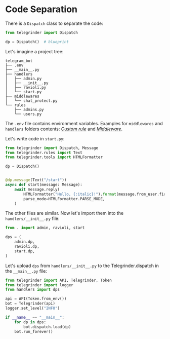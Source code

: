# Code Separation

There is a `Dispatch` class to separate the code:

```python
from telegrinder import Dispatch

dp = Dispatch()  # blueprint
```

Let's imagine a project tree:

```
telegram_bot
├── .env
├── __main__.py
├── handlers
│   ├── admin.py
│   ├── __init__.py
│   ├── ravioli.py
│   └── start.py
├── middlewares
│   └── chat_protect.py
└── rules
    ├── admins.py
    └── users.py
```

The `.env` file contains environment variables. Examples for `middlewares` and `handlers` folders contents: [*Custom rule*](https://github.com/timoniq/telegrinder/blob/main/examples/custom_rule.py) and [*Middleware*](https://github.com/timoniq/telegrinder/blob/main/examples/middleware.py).

Let's write code in `start.py`:

```python
from telegrinder import Dispatch, Message
from telegrinder.rules import Text
from telegrinder.tools import HTMLFormatter

dp = Dispatch()


@dp.message(Text("/start"))
async def start(message: Message):
    await message.reply(
        HTMLFormatter("Hello, {:italic}!").format(message.from_user.first_name),
        parse_mode=HTMLFormatter.PARSE_MODE,
    )
```

The other files are similar. Now let's import them into the `handlers/__init__.py` file:

```python
from . import admin, ravioli, start

dps = (
    admin.dp,
    ravioli.dp,
    start.dp,
)
```

Let's upload `dps` from `handlers/__init__.py` to the Telegrinder.dispatch in the `__main__.py` file:

```python
from telegrinder import API, Telegrinder, Token
from telegrinder import logger
from handlers import dps

api = API(Token.from_env())
bot = Telegrinder(api)
logger.set_level("INFO")

if __name__ == "__main__":
    for dp in dps:
        bot.dispatch.load(dp)
    bot.run_forever()
```
